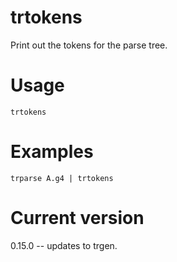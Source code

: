 # trtokens

Print out the tokens for the parse tree.

# Usage

    trtokens

# Examples

    trparse A.g4 | trtokens

# Current version

0.15.0 -- updates to trgen.
